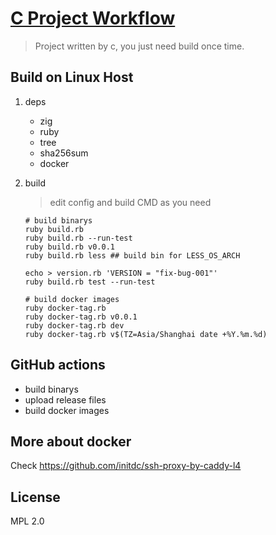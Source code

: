 # [C Project Workflow](https://github.com/initdc/c-project-workflow)

> Project written by c, you just need build once time.

## Build on Linux Host

1. deps 

    - zig
    - ruby
    - tree
    - sha256sum
    - docker

2. build 

    > edit config and build CMD as you need

    ```
    # build binarys
    ruby build.rb
    ruby build.rb --run-test
    ruby build.rb v0.0.1
    ruby build.rb less ## build bin for LESS_OS_ARCH

    echo > version.rb 'VERSION = "fix-bug-001"'
    ruby build.rb test --run-test
    
    # build docker images
    ruby docker-tag.rb
    ruby docker-tag.rb v0.0.1
    ruby docker-tag.rb dev
    ruby docker-tag.rb v$(TZ=Asia/Shanghai date +%Y.%m.%d)
    ```

## GitHub actions

- build binarys
- upload release files
- build docker images

## More about docker

Check https://github.com/initdc/ssh-proxy-by-caddy-l4

## License

MPL 2.0